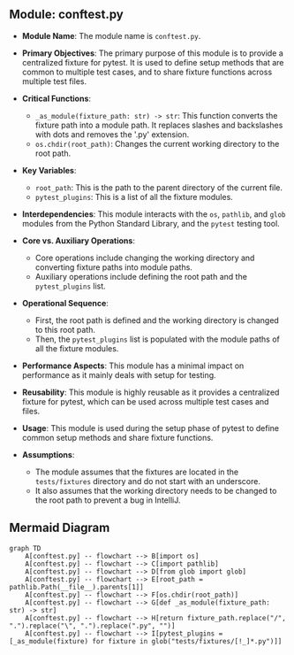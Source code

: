 ## Module: conftest.py
- **Module Name**: The module name is `conftest.py`.

- **Primary Objectives**: The primary purpose of this module is to provide a centralized fixture for pytest. It is used to define setup methods that are common to multiple test cases, and to share fixture functions across multiple test files.

- **Critical Functions**: 
  - `_as_module(fixture_path: str) -> str`: This function converts the fixture path into a module path. It replaces slashes and backslashes with dots and removes the '.py' extension.
  - `os.chdir(root_path)`: Changes the current working directory to the root path.

- **Key Variables**: 
  - `root_path`: This is the path to the parent directory of the current file.
  - `pytest_plugins`: This is a list of all the fixture modules.

- **Interdependencies**: This module interacts with the `os`, `pathlib`, and `glob` modules from the Python Standard Library, and the `pytest` testing tool.

- **Core vs. Auxiliary Operations**: 
  - Core operations include changing the working directory and converting fixture paths into module paths.
  - Auxiliary operations include defining the root path and the `pytest_plugins` list.

- **Operational Sequence**: 
  - First, the root path is defined and the working directory is changed to this root path.
  - Then, the `pytest_plugins` list is populated with the module paths of all the fixture modules.

- **Performance Aspects**: This module has a minimal impact on performance as it mainly deals with setup for testing.

- **Reusability**: This module is highly reusable as it provides a centralized fixture for pytest, which can be used across multiple test cases and files.

- **Usage**: This module is used during the setup phase of pytest to define common setup methods and share fixture functions.

- **Assumptions**: 
  - The module assumes that the fixtures are located in the `tests/fixtures` directory and do not start with an underscore.
  - It also assumes that the working directory needs to be changed to the root path to prevent a bug in IntelliJ.
## Mermaid Diagram
```mermaid
graph TD
    A[conftest.py] -- flowchart --> B[import os]
    A[conftest.py] -- flowchart --> C[import pathlib]
    A[conftest.py] -- flowchart --> D[from glob import glob]
    A[conftest.py] -- flowchart --> E[root_path = pathlib.Path(__file__).parents[1]]
    A[conftest.py] -- flowchart --> F[os.chdir(root_path)]
    A[conftest.py] -- flowchart --> G[def _as_module(fixture_path: str) -> str]
    A[conftest.py] -- flowchart --> H[return fixture_path.replace("/", ".").replace("\", ".").replace(".py", "")]
    A[conftest.py] -- flowchart --> I[pytest_plugins = [_as_module(fixture) for fixture in glob("tests/fixtures/[!_]*.py")]]
```
